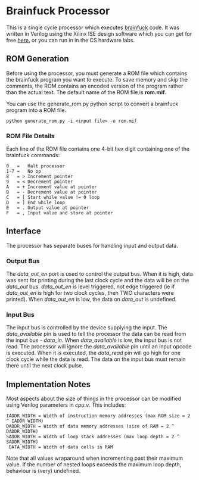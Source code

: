 # Brainfuck Processor
This is a single cycle processor which executes [brainfuck](http://en.wikipedia.org/wiki/Brainfuck) code. It was written in Verilog using the Xilinx ISE design software which you can get for free [here](http://www.xilinx.com/products/design-tools/ise-design-suite/ise-webpack.htm), or you can run in in the CS hardware labs.

## ROM Generation
Before using the processor, you must generate a ROM file which contains the brainfuck program you want to execute. To save memory and skip the comments, the ROM contains an encoded version of the program rather than the actual text. The default name of the ROM file is **rom.mif**.

You can use the generate_rom.py python script to convert a brainfuck program into a ROM file.

    python generate_rom.py -i <input file> -o rom.mif

### ROM File Details
Each line of the ROM file contains one 4-bit hex digit containing one of the brainfuck commands:

    0   =   Halt processor
    1-7 =   No op
    8   = > Increment pointer
    9   = < Decrement pointer
    A   = + Increment value at pointer
    B   = - Decrement value at pointer
    C   = [ Start while value != 0 loop
    D   = ] End while loop
    E   = . Output value at pointer
    F   = , Input value and store at pointer

## Interface
The processor has separate buses for handling input and output data.

### Output Bus
The *data_out_en* port is used to control the output bus. When it is high, data was sent for printing during the last clock cycle and the data will be on the *data_out* bus. *data_out_en* is level triggered, not edge triggered (ie if *data_out_en* is high for two clock cycles, then TWO characters were printed). When *data_out_en* is low, the data on *data_out* is undefined.

### Input Bus
The input bus is controlled by the device supplying the input. The *data_available* pin is used to tell the processor the data can be read from the input bus - *data_in*. When *data_available* is low, the input bus is not read. The processor will ignore the *data_available* pin until an input opcode is executed. When it is executed, the *data_read* pin will go high for one clock cycle while the data is read. The data on the input bus must remain there until the next clock pulse.
    
## Implementation Notes
Most aspects about the size of things in the processor can be modified using Verilog parameters in *cpu.v*. This includes:

    IADDR_WIDTH = Width of instruction memory addresses (max ROM size = 2 ^ IADDR_WIDTH)
    DADDR_WIDTH = Width of data memory addresses (size of RAM = 2 ^ DADDR_WIDTH)
    SADDR_WIDTH = Width of loop stack addresses (max loop depth = 2 ^ SADDR_WIDTH)
     DATA_WIDTH = Width of data cells in RAM

Note that all values wraparound when incrementing past their maximum value. If the number of nested loops exceeds the maximum loop depth, behaviour is (very) undefined.
